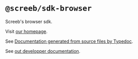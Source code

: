 # `@screeb/sdk-browser`

Screeb's browser sdk.

Visit [our homepage](https://screeb.app/).

See [Documentation generated from source files by Typedoc](./docs/README.md).

See [out developper documentation](https://github.com/ScreebApp/developers).